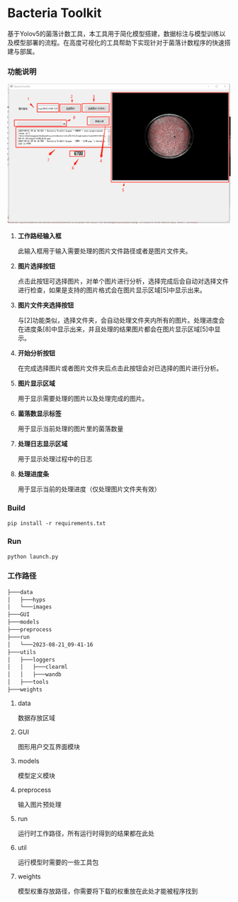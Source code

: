 # Bacteria Toolkit

基于Yolov5的菌落计数工具，本工具用于简化模型搭建，数据标注与模型训练以及模型部署的流程。在高度可视化的工具帮助下实现针对于菌落计数程序的快速搭建与部属。

### 功能说明

![主界面](主界面.png)

1. **工作路经输入框**

   此输入框用于输入需要处理的图片文件路径或者是图片文件夹。

2. **图片选择按钮**

   点击此按钮可选择图片，对单个图片进行分析，选择完成后会自动对选择文件进行检查，如果是支持的图片格式会在图片显示区域[5]中显示出来。

3. **图片文件夹选择按钮**

   与[2]功能类似，选择文件夹，会自动处理文件夹内所有的图片。处理进度会在进度条[8]中显示出来，并且处理的结果图片都会在图片显示区域[5]中显示。

4. **开始分析按钮**

   在完成选择图片或者图片文件夹后点击此按钮会对已选择的图片进行分析。

5. **图片显示区域**

   用于显示需要处理的图片以及处理完成的图片。

6. **菌落数显示标签**

   用于显示当前处理的图片里的菌落数量

7. **处理日志显示区域**

   用于显示处理过程中的日志

8. **处理进度条**

   用于显示当前的处理进度（仅处理图片文件夹有效）



### Build

```
pip install -r requirements.txt
```

### Run

```
python launch.py
```



### 工作路径

```sh
├───data
│   ├───hyps
│   └───images
├───GUI
├───models
├───preprocess
├───run
│   └───2023-08-21_09-41-16
├───utils
│   ├───loggers
│   │   ├───clearml
│   │   ├───wandb
│   ├───tools
├───weights
```

1. data

   数据存放区域

2. GUI

   图形用户交互界面模块

3. models

   模型定义模块

4. preprocess

   输入图片预处理

5. run

   运行时工作路径，所有运行时得到的结果都在此处

6. util

   运行模型时需要的一些工具包

7. weights

   模型权重存放路径，你需要将下载的权重放在此处才能被程序找到